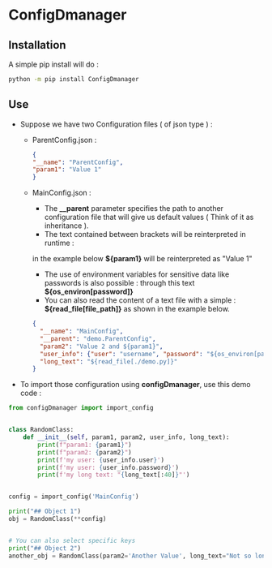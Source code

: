 # ConfigDmanager

## Installation

A simple pip install will do :

```bash
python -m pip install ConfigDmanager
```

## Use

- Suppose we have two Configuration files ( of json type ) :
  - ParentConfig.json :

    ```json
    {
    "__name": "ParentConfig",
    "param1": "Value 1"
    }
    ```
    
  - MainConfig.json :
    
    - The **__parent** parameter specifies the path to another configuration file that will give us default values ( Think of it as inheritance ). 
    - The text contained between brackets will be reinterpreted in runtime : 
    
    in the example below **${param1}** will be reinterpreted as "Value 1"
    
    - The use of environment variables for sensitive data like passwords is also possible : through this text **${os_environ[password]}**
    - You can also read the content of a text file with a simple : **${read_file[file_path]}** as shown in the example below.

    ```json
    {
      "__name": "MainConfig",
      "__parent": "demo.ParentConfig",
      "param2": "Value 2 and ${param1}",
      "user_info": {"user": "username", "password": "${os_environ[password]}"},
      "long_text": "${read_file[./demo.py]}"
    }
    ```



- To import those configuration using **configDmanager**, use this demo code :

```python
from configDmanager import import_config


class RandomClass:
    def __init__(self, param1, param2, user_info, long_text):
        print(f"param1: {param1}")
        print(f"param2: {param2}")
        print(f'my user: {user_info.user}')
        print(f'my user: {user_info.password}')
        print(f'my long text: "{long_text[:40]}"')


config = import_config('MainConfig')

print("## Object 1")
obj = RandomClass(**config)


# You can also select specific keys
print("## Object 2")
another_obj = RandomClass(param2='Another Value', long_text="Not so long", **config[['param1', 'user_info']])

```



